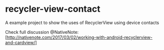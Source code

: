 # recycler-view-contact

A example project to show the uses of RecyclerView using device contacts

Check full discussion @NativeNote: [http://nativenote.com/2017/03/02/working-with-android-recyclerview-and-cardview/]
